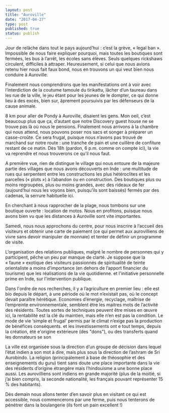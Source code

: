 ```yaml
---
layout: post
title: "Auroville"
date: "2017-04-27"
type: post
published: true
status: publish
---
```


Jour de relâche dans tout le pays aujourd’hui : c’est la grève, « legal ban ». Impossible de nous faire expliquer pourquoi, mais toutes les boutiques sont fermées, les bus à l’arrêt, les écoles sans élèves. Seuls quelques rickshaws circulent, difficiles à attraper. Heureusement, si celui que nous avions retenu hier nous fait faux bond, nous en trouvons un qui veut bien nous conduire à Auroville.

Finalement nous comprendrons que les manifestations ont à voir avec l’interdiction de la coutume tamoule du tirikattu, lâcher d’un taureau dans les rue de la ville, le jeu étant pour les jeunes de le dompter, ce qui donne lieu à des excès, bien sur, âprement poursuivis par les défenseurs de la cause animale.

8 km pour aller de Pondy à Auroville, disaient les gens. Mon oeil, c’est beaucoup plus que ça, d’autant que notre Discovery guest house ne se trouve pas là où nous le pensions. Finalement nous arrivons à la chambre qui nous attend, nous pouvons poser nos sacs et songer à préparer un casse-croûte. Ce sera frugal, puisque nous n’avons pas trouvé de marchand sur notre route : une tranche de pain et une cuillère de confiture restant de ce matin. Dès 18h (pardon, 6 p.m. comme on compte ici), la vie va reprendre et nous trouverons ce qu’il nous faut.

A première vue, rien de distingue le village qui nous entoure de la majeure partie des villages que nous avons découverts en Inde : une multitude de rues qui serpentent entre les constructions les plus hétéroclites et les parcelles (« plots ») à l’abandon ou en construction. Des boutiques plus ou moins regroupées, plus ou moins grandes, avec des rideaux de fer (aujourd’hui nous les voyons bien, puisqu’ils sont baissés) fermés par des cadenas, la serrure habituelle ici.

En cherchant à nous rapprocher de la plage, nous tombons sur une boutique ouverte : location de motos. Nous en profitons, puisque nous avons bien vu que les distances à Auroville sont vite importantes.

Samedi, nous nous approchons du centre, pour nous inscrire à l’accueil des visiteurs et obtenir une carte de paiement (ce qui permet aux aurovilliens de vivre sans devoir manipuler de monnaie) et tenter de définir un programme de visite.

L’organisation des relations publiques, malgré le nombre de personnes qui y participent, pêche un peu par manque de clarté. Je suppose que la « faune » exotique des visiteurs passionnés de spiritualité de teinte orientaliste a moins d’importance (en dehors de l’apport financier du tourisme) que les réalisations de la vie quotidienne. et l'initiative personnelle prime en Inde, sur l'intervention publique.

Dans l'ordre de nos recherches, il y a l’agriculture en premier lieu : elle est bio depuis le départ, à une période où le mot n’existait pas, où le concept devait paraître hérétique. Economies d’énergie, recyclage, maîtrise de l’empreinte environnementale, semblent être les maitres mots de l’activité des résidents. Toutes sortes de techniques peuvent être mises en œuvre ici, la rentabilité est la clé du maintien, mais elle n‘en est pas la condition. Le mode de vie ‘simple et frugal’ permis par le climat n’exige pas la production de bénéfices conséquents. et les investissements ont e tout temps, depuis la création, été e'origine extérieure (des "dons"), ou des transferts quand les donnateurs se son

La ville est organisée sous la direction d’un groupe de décision dans lequel l’état indien a son mot à dire, mais plus sous la direction de l’ashram de Sri Aurobindo. La religion (principalement à base de théosophie et des enseignements du guru) tient sans doute une place importante dans la vie des résidents d’origine étrangère mais l’hindouisme a une bonne place aussi. Les aurovilliens sont indiens en grande majorité (plus de la moitié, si j’ai bien compris, la seconde nationalité, les français pouvant représenter 15 % des habitants).

Dès demain nous allons tenter d’en savoir plus en visitant ce qui est accessible, nous commencerons par une ferme, puis nous tenterons de pénétrer dans la boulangerie (ils font un pain excellent !)
